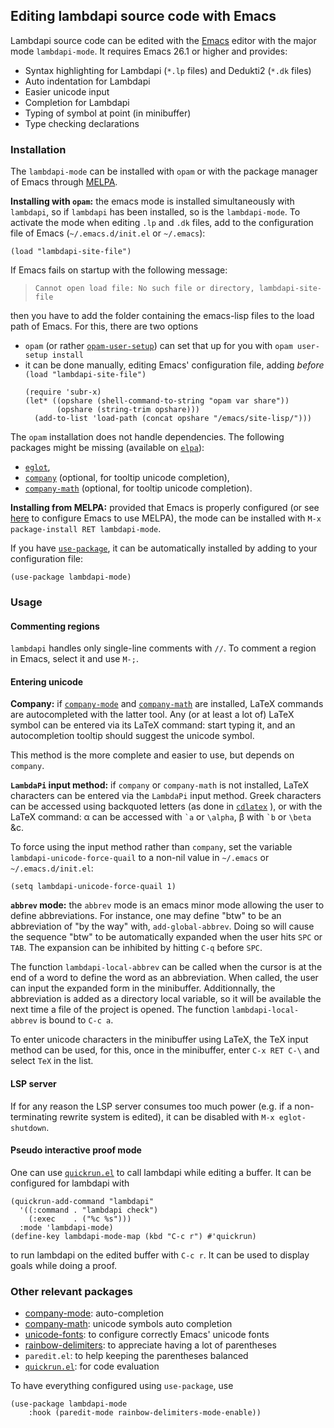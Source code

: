 Editing lambdapi source code with Emacs
---------------------------------------

Lambdapi source code can be edited with the
[Emacs](https://www.gnu.org/software/emacs/) editor with the major mode
`lambdapi-mode`. It requires Emacs 26.1 or higher and provides:
* Syntax highlighting for Lambdapi (`*.lp` files) and Dedukti2 (`*.dk` files)
* Auto indentation for Lambdapi
* Easier unicode input
* Completion for Lambdapi
* Typing of symbol at point (in minibuffer)
* Type checking declarations

### Installation
The `lambdapi-mode` can be installed with `opam` or with the package manager of
Emacs through [MELPA](https://melpa.org).

**Installing with `opam`:** the emacs mode is installed simultaneously with
`lambdapi`, so if `lambdapi` has been installed, so is the `lambdapi-mode`. To
activate the mode when editing `.lp` and `.dk` files, add to the configuration
file of Emacs (`~/.emacs.d/init.el` or `~/.emacs`):
``` emacs-lisp
(load "lambdapi-site-file")
```
If Emacs fails on startup with the following message:

> `Cannot open load file: No such file or directory, lambdapi-site-file`

then you have to add the folder containing the emacs-lisp files to the load path
of Emacs. For this, there are two options
* `opam` (or rather
  [`opam-user-setup`](https://github.com/OCamlPro/opam-user-setup)) can set that
  up for you with `opam user-setup install`
* it can be done manually, editing Emacs' configuration file, adding *before*
  `(load "lambdapi-site-file")`
  ``` emacs-lisp
  (require 'subr-x)
  (let* ((opshare (shell-command-to-string "opam var share"))
         (opshare (string-trim opshare)))
    (add-to-list 'load-path (concat opshare "/emacs/site-lisp/")))
  ```

The `opam` installation does not handle dependencies. The following packages
might be missing (available on [`elpa`](https://elpa.gnu.org)):
- [`eglot`](https://github.com/joaotavora/eglot),
- [`company`](http://company-mode.github.io/) (optional, for tooltip unicode
  completion),
- [`company-math`](https://github.com/vspinu/company-math) (optional, for
  tooltip unicode completion).
  
**Installing from MELPA:** provided that Emacs is properly configured (or see
[here](https://melpa.org/#/getting-started) to configure Emacs to use MELPA),
the mode can be installed with `M-x package-install RET lambdapi-mode`.

If you have [`use-package`](https://github.com/jwiegley/use-package), it can be
automatically installed by adding to your configuration file:
```emacs-lisp
(use-package lambdapi-mode)
```

### Usage

#### Commenting regions 
`lambdapi` handles only single-line comments with `//`. To comment a region in
Emacs, select it and use `M-;`.

#### Entering unicode
**Company:**
if [`company-mode`](https://github.com/company-mode/company-mode) and
[`company-math`](https://github.com/vspinu/company-math) are installed, 
LaTeX commands are autocompleted with the latter tool. Any (or at least a lot
of) LaTeX symbol can be entered via its LaTeX command: start typing it, and an
autocompletion tooltip should suggest the unicode symbol.

This method is the more complete and easier to use, but depends on `company`.

**`LambdaPi` input method:**
if `company` or `company-math` is not installed, LaTeX characters can be entered
via the `LambdaPi` input method. Greek characters can be accessed using
backquoted letters (as done in
[`cdlatex`](https://www.gnu.org/software/emacs/manual/html_node/org/CDLaTeX-mode.html)
), or with the LaTeX command: α can be accessed with `` `a `` or `\alpha`, β
with `` `b `` or `\beta` &c.

To force using the input method rather than `company`, set the variable
`lambdapi-unicode-force-quail` to a non-nil value in `~/.emacs` or
`~/.emacs.d/init.el`:
``` emacs-lisp
(setq lambdapi-unicode-force-quail 1)
```

**`abbrev` mode:**
the `abbrev` mode is an emacs minor mode allowing the user to define
abbreviations. For instance, one may define "btw" to be an abbreviation of "by
the way" with, `add-global-abbrev`. Doing so will cause the sequence "btw" to be
automatically expanded when the user hits `SPC` or `TAB`. The expansion can be
inhibited by hitting `C-q` before `SPC`.

The function `lambdapi-local-abbrev` can be called when the
cursor is at the end of a word to define the word as an abbreviation. When
called, the user can input the expanded form in the minibuffer. Additionnally,
the abbreviation is added as a directory local variable, so it will be available
the next time a file of the project is opened. The function
`lambdapi-local-abbrev` is bound to `C-c a`.

To enter unicode characters in the minibuffer using LaTeX, the TeX input method
can be used, for this, once in the minibuffer, enter `C-x RET C-\` and select
`TeX` in the list.

#### LSP server
If for any reason the LSP server consumes too much power (e.g. if a
non-terminating rewrite system is edited), it can be disabled with
`M-x eglot-shutdown`.

#### Pseudo interactive proof mode
One can use [`quickrun.el`](https://github.com/emacsorphanage/quickrun) to call
lambdapi while editing a buffer. It can be configured for lambdapi with
```emacs-lisp
(quickrun-add-command "lambdapi"
  '((:command . "lambdapi check")
    (:exec    . ("%c %s")))
  :mode 'lambdapi-mode)
(define-key lambdapi-mode-map (kbd "C-c r") #'quickrun)
```
to run lambdapi on the edited buffer with `C-c r`. It can be used to display
goals while doing a proof.

### Other relevant packages
* [company-mode](https://github.com/company-mode/company-mode): auto-completion
* [company-math](https://github.com/vspinu/company-math): unicode symbols auto
  completion
* [unicode-fonts](https://github.com/rolandwalker/unicode-fonts): to configure
  correctly Emacs' unicode fonts
* [rainbow-delimiters](https://github.com/Fanael/rainbow-delimiters): to
  appreciate having a lot of parentheses
* `paredit.el`: to help keeping the parentheses balanced
* [`quickrun.el`](https://github.com/emacsorphanage/quickrun): for code 
  evaluation

To have everything configured using `use-package`, use
```emacs-lisp
(use-package lambdapi-mode
    :hook (paredit-mode rainbow-delimiters-mode-enable))
```
